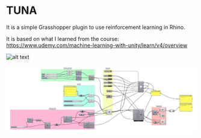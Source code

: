# TUNA

It is a simple Grasshopper plugin to use reinforcement learning in Rhino.

It is based on what I learned from the course: https://www.udemy.com/machine-learning-with-unity/learn/v4/overview

![alt text](https://github.com/okawah/TUNA/blob/master/Images/tuna.gif)

![alt text](https://github.com/okawah/TUNA/blob/master/Images/GH_Screen.png)
